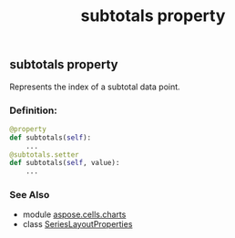 ﻿---
title: subtotals property
second_title: Aspose.Cells for Python via .NET API References
description: 
type: docs
weight: 120
url: /aspose.cells.charts/serieslayoutproperties/subtotals/
is_root: false
---

## subtotals property


Represents the index of a subtotal data point.
### Definition:
```python
@property
def subtotals(self):
    ...
@subtotals.setter
def subtotals(self, value):
    ...
```

### See Also
* module [aspose.cells.charts](../../)
* class [SeriesLayoutProperties](/cells/python-net/aspose.cells.charts/serieslayoutproperties)
